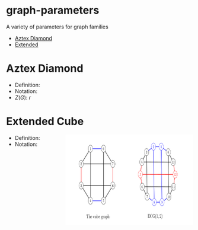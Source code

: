 # graph-parameters
A variety of parameters for graph families

- [Aztex Diamond](#aztex-diamond)
- [Extended](#extended-cube)

# Aztex Diamond

 - Definition:
 - Notation:
 - $Z(G)$: $r$

# Extended Cube

<img src="./images/extended-cube.png" align="right" width="344" height="244" />

 - Definition:
 - Notation:
